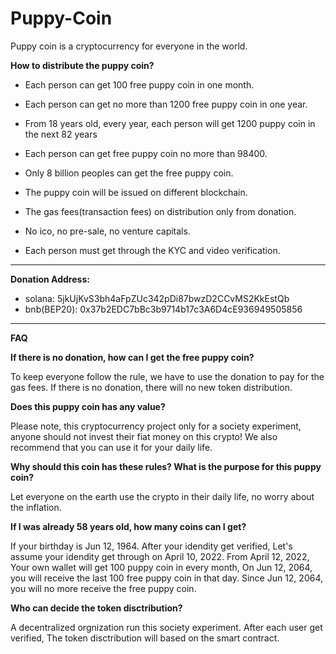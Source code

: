 # Puppy-Coin
Puppy coin is a cryptocurrency for everyone in the world.

**How to distribute the puppy coin?**

* Each person can get 100 free puppy coin in one month.

* Each person can get no more than 1200 free puppy coin in one year.

* From 18 years old, every year, each person will get 1200 puppy coin in the next 82 years 

* Each person can get free puppy coin no more than 98400.

* Only 8 billion peoples can get the free puppy coin.

* The puppy coin will be issued on different blockchain.

* The gas fees(transaction fees) on distribution only from donation.

* No ico, no pre-sale, no venture capitals.

* Each person must get through the KYC and video verification.




* * *

**Donation Address:**

* solana: 5jkUjKvS3bh4aFpZUc342pDi87bwzD2CCvMS2KkEstQb
* bnb(BEP20): 0x37b2EDC7bBc3b9714b17c3A6D4cE936949505856

* * *

**FAQ**

**If there is no donation, how can I get the free puppy coin?**

To keep everyone follow the rule, we have to use the donation to pay for the gas fees. If there is no donation, there will no new token distribution.

**Does this puppy coin has any value?**

Please note, this cryptocurrency project only for a society experiment, anyone should not invest their fiat money on this crypto! We also recommend that you can use it for your daily life. 

**Why should this coin has these rules? What is the purpose for this puppy coin?**

Let everyone on the earth use the crypto in their daily life, no worry about the inflation.

**If I was already 58 years old, how many coins can I get?**

If your birthday is Jun 12, 1964. After your idendity get verified, Let's assume your idendity get through on April 10, 2022. From April 12, 2022, Your
 own wallet will get 100 puppy coin in every month, On Jun 12, 2064, you will receive the last 100 free puppy coin in that day. Since Jun 12, 2064,  you will no more receive the free puppy coin.
 
 **Who can decide the token disctribution?**
 
 A decentralized orgnization run this society experiment. After each user get verified, The token disctribution will based on the smart contract.
